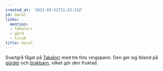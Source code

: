 ```yaml
---
created_at: '2011-03-31T11:22:21Z'
id: Garal
links:
  mention:
  - Takalorr
  - gûrd
  - tirak
title: Garal
---
```


Svartgrå fågel på [Takalorr] med tre fots vingspann. Den ger sig ibland på [gûrder] och [tirakbarn],
vilket gör den fruktad.

  [Takalorr]: Takalorr
  [gûrder]: gûrd
  [tirakbarn]: tirak